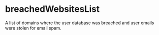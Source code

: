 # breachedWebsitesList
A list of domains where the user database was breached and user emails were stolen for email spam.
